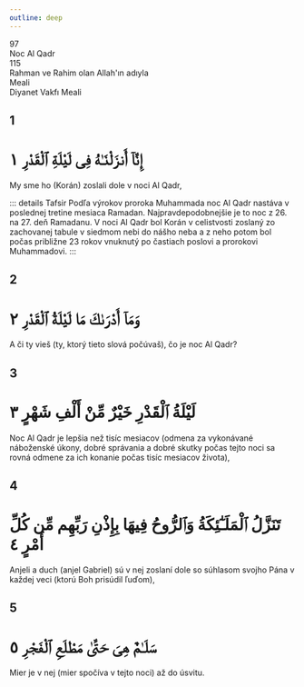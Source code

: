 ```yaml
---
outline: deep
---
```


<!--CHAPTER INTRO-->
<div class="chapter-title-wrapper">
<div class="chapter-title">97</div>
<div class="chapter-title-slovak">Noc Al Qadr</div>
<div class="chapter-opening">115</div>
<div class="chapter-opening-slovak">Rahman ve Rahim olan Allah'ın adıyla</div>
</div>

<div class="intro2-wrapper">
<div class="chapter-info-wrapper">
<div class="chapter-info-translation">Meali</div>
<div class="chapter-info-name">Diyanet Vakfı Meali</div>
</div>

</div>

## 1

<!-- CHAPTER NUMBERS -->
<Badge type="info" text="97:1" class="badge" />
<div>
<div class="main-verse" >
<!-- ARABIC -->
<h1 class="verse-arabic">إِنَّآ أَنزَلْنَـٰهُ فِى لَيْلَةِ ٱلْقَدْرِ ١</h1>
</div>
<!-- TÜRKÇE -->
<p>My sme ho (Korán) zoslali dole v noci Al Qadr,</p>
</div>
<!-- TAFSIR -->

::: details Tafsir
Podľa výrokov proroka Muhammada noc Al Qadr nastáva v poslednej tretine mesiaca Ramadan. Najpravdepodobnejšie je to noc z 26. na 27. deň Ramadanu. V noci Al Qadr bol Korán v celistvosti zoslaný zo zachovanej tabule v siedmom nebi do nášho neba a z neho potom bol počas približne 23 rokov vnuknutý po častiach poslovi a prorokovi Muhammadovi.
:::

<div class="break"></div>

## 2

<!-- CHAPTER NUMBERS -->
<Badge type="info" text="97:2" class="badge" />
<div>
<div class="main-verse" >
<!-- ARABIC -->
<h1 class="verse-arabic">وَمَآ أَدْرَىٰكَ مَا لَيْلَةُ ٱلْقَدْرِ ٢</h1>
</div>
<!-- TÜRKÇE -->
<p>A či ty vieš (ty, ktorý tieto slová počúvaš), čo je noc Al Qadr?</p>
</div>

<div class="break"></div>

## 3

<!-- CHAPTER NUMBERS -->
<Badge type="info" text="97:3" class="badge" />
<div>
<div class="main-verse" >
<!-- ARABIC -->
<h1 class="verse-arabic">لَيْلَةُ ٱلْقَدْرِ خَيْرٌ مِّنْ أَلْفِ شَهْرٍ ٣</h1>
</div>
<!-- TÜRKÇE -->
<p>Noc Al Qadr je lepšia než tisíc mesiacov (odmena za vykonávané náboženské úkony, dobré správania a dobré skutky počas tejto noci sa rovná odmene za ich konanie počas tisíc mesiacov života),</p>
</div>

<div class="break"></div>

## 4

<!-- CHAPTER NUMBERS -->
<Badge type="info" text="97:4" class="badge" />
<div>
<div class="main-verse" >
<!-- ARABIC -->
<h1 class="verse-arabic">تَنَزَّلُ ٱلْمَلَـٰٓئِكَةُ وَٱلرُّوحُ فِيهَا بِإِذْنِ رَبِّهِم مِّن كُلِّ أَمْرٍ ٤</h1>
</div>
<!-- TÜRKÇE -->
<p>Anjeli a duch (anjel Gabriel) sú v nej zoslaní dole so súhlasom svojho Pána v každej veci (ktorú Boh prisúdil ľuďom),</p>
</div>
<div class="break"></div>

## 5

<!-- CHAPTER NUMBERS -->
<Badge type="info" text="97:5" class="badge" />
<div>
<div class="main-verse" >
<!-- ARABIC -->
<h1 class="verse-arabic">سَلَـٰمٌ هِىَ حَتَّىٰ مَطْلَعِ ٱلْفَجْرِ ٥</h1>
</div>
<!-- TÜRKÇE -->
<p>Mier je v nej (mier spočíva v tejto noci) až do úsvitu.</p>
</div>
